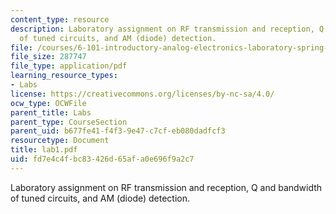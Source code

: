 ```yaml
---
content_type: resource
description: Laboratory assignment on RF transmission and reception, Q and bandwidth
  of tuned circuits, and AM (diode) detection.
file: /courses/6-101-introductory-analog-electronics-laboratory-spring-2007/fd7e4c4fbc83426d65afa0e696f9a2c7_lab1.pdf
file_size: 287747
file_type: application/pdf
learning_resource_types:
- Labs
license: https://creativecommons.org/licenses/by-nc-sa/4.0/
ocw_type: OCWFile
parent_title: Labs
parent_type: CourseSection
parent_uid: b677fe41-f4f3-9e47-c7cf-eb080dadfcf3
resourcetype: Document
title: lab1.pdf
uid: fd7e4c4f-bc83-426d-65af-a0e696f9a2c7
---
```

Laboratory assignment on RF transmission and reception, Q and bandwidth of tuned circuits, and AM (diode) detection.
